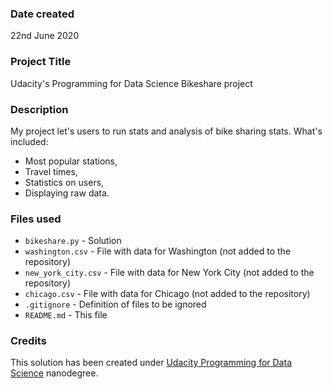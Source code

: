 ### Date created
22nd June 2020

### Project Title
Udacity's Programming for Data Science Bikeshare project

### Description
My project let's users to run stats and analysis of bike sharing stats. What's included:
- Most popular stations,
- Travel times,
- Statistics on users,
- Displaying raw data.

### Files used
- `bikeshare.py` - Solution
- `washington.csv` - File with data for Washington (not added to the repository)
- `new_york_city.csv` - File with data for New York City (not added to the repository)
- `chicago.csv` - File with data for Chicago (not added to the repository)
- `.gitignore` - Definition of files to be ignored
- `README.md` - This file

### Credits
This solution has been created under [Udacity Programming for Data Science](https://www.udacity.com/course/programming-for-data-science-nanodegree--nd104) nanodegree.

